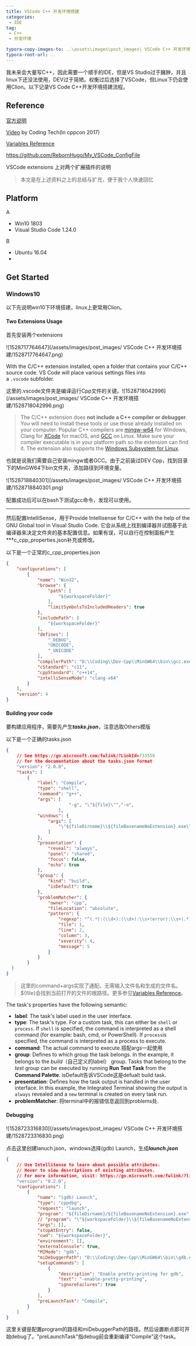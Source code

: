 ```yaml
---
title: VSCode C++ 开发环境搭建
categories:
 - IDE
tag:
 - C++
 - 开发环境

typora-copy-images-to: ..\assets\images\post_images\ VSCode C++ 开发环境搭建
typora-root-url: ..
---
```


我未来会大量写C++，因此需要一个顺手的IDE，但是VS Studio过于臃肿，并且linux下还没法使用，DEV过于简陋。权衡过后选择了VSCode，但Linux下仍会使用Clion。以下记录VS Code C++开发环境搭建流程。

## Reference

[官方说明](https://code.visualstudio.com/docs/languages/cpp)

[Video](https://www.youtube.com/watch?v=X7CXjKGi_ro&list=LL7_p7EM4Syl7Htj33GlpRQQ&index=2&t=0s) by Coding Tech(In cppcon 2017)

[Variables Reference](https://code.visualstudio.com/docs/editor/variables-reference)

https://github.com/RebornHugo/My_VSCode_ConfigFile

VSCode extensions 上对两个扩展插件的说明

>  本文是在上述资料之上的总结与扩充，便于我个人快速回忆

## Platform

A

* Win10  1803
* Visual Studio Code 1.24.0

B

* Ubuntu 16.04
* 

## Get Started

### Windows10

以下先说明win10下环境搭建，linux上更常用Clion。

#### Two Extensions Usage

首先安装两个extensions

![1528717764647](/assets/images/post_images/ VSCode C++ 开发环境搭建/1528717764647.png)

With the C/C++ extension installed, open a folder that contains your C/C++ source code. VS Code will place various settings files into a `.vscode` subfolder. 

这里的.vscode文件夹是编译运行Cpp文件的关键。![1528718042996](/assets/images/post_images/ VSCode C++ 开发环境搭建/1528718042996.png)

> The C/C++ extension does **not include a C++ compiler or debugger**. You will need to install these tools or use those already installed on your computer. Popular C++ compilers are [mingw-w64](http://www.mingw-w64.org/) for Windows, Clang for [XCode](https://developer.apple.com/xcode/) for macOS, and [GCC](https://gcc.gnu.org/) on Linux. Make sure your compiler executable is in your platform path so the extension can find it. The extension also supports the [Windows Subsystem for Linux](https://github.com/Microsoft/vscode-cpptools/blob/master/Documentation/LanguageServer/Windows%20Subsystem%20for%20Linux.md). 

也就是说我们需要自己安装mingw或者GCC。由于之前装过DEV Cpp，找到目录下的MinGW64下bin文件夹，添加路径到环境变量。

![1528718840301](/assets/images/post_images/ VSCode C++ 开发环境搭建/1528718840301.png)

配置成功后可以在bash下测试gcc命令，发现可以使用。

-----

然后配置IntelliSense，用于Provide Intellisense for C/C++ with the help of the GNU Global tool in Visual Studio Code. 它会从系统上找到编译器并试图基于此编译器来决定文件夹的基本配置信息。如果有误，可以自行在控制面板产生***c_cpp_properties.json补充或修改。

以下是一个正常的c_cpp_properties.json

```json
{
    "configurations": [
        {
            "name": "Win32",
            "browse": {
                "path": [
                    "${workspaceFolder}"
                ],
                "limitSymbolsToIncludedHeaders": true
            },
            "includePath": [
                "${workspaceFolder}"
            ],
            "defines": [
                "_DEBUG",
                "UNICODE",
                "_UNICODE"
            ],
            "compilerPath": "D:\\Coding\\Dev-Cpp\\MinGW64\\bin\\gcc.exe",
            "cStandard": "c11",
            "cppStandard": "c++14",
            "intelliSenseMode": "clang-x64"
        }
    ],
    "version": 4
}
```

####  Building your code

要构建应用程序，需要先产生***tasks.json***，注意选取Others模版

以下是一个正确的tasks.json

```json
{
    // See https://go.microsoft.com/fwlink/?LinkId=733558
    // for the documentation about the tasks.json format
    "version": "2.0.0",
    "tasks": [
        {
            "label": "Compile",
            "type": "shell",
            "command": "g++",
            "args": [
                        "-g", "\"${file}\"","-o",
                    ],
            "windows": {
                "args": [
                    "\"${fileDirname}\\${fileBasenameNoExtension}.exe\""
                ]
            },      
            "presentation": {
                "reveal": "always",
                "panel": "shared",
                "focus": false,
                "echo": true
            },
            "group": {
                "kind": "build",
                "isDefault": true
            },
            "problemMatcher": {
                "owner": "cpp",
                "fileLocation": "absolute",
                "pattern": {
                    "regexp": "^(.*):(\\d+):(\\d+):\\s+(error):\\s+(.*)$",
                    "file": 1,
                    "line": 2,
                    "column": 3,
                    "severity": 4,
                    "message": 5
                }
            }
        }
  ]
}

```

> 这里的command+args实现了通配。无需输入文件名和生成的文件名。${file}会找到当前打开的文件的根路径。更多参见[Variables Reference](https://code.visualstudio.com/docs/editor/variables-reference)。

The task's properties have the following semantic:

- **label**: The task's label used in the user interface.
- **type**: The task's type. For a custom task, this can either be `shell` or `process`. If `shell` is specified, the command is interpreted as a shell command (for example: bash, cmd, or PowerShell). If `process`is specified, the command is interpreted as a process to execute.
- **command**: The actual command to execute.搭配args一起使用
- **group**: Defines to which group the task belongs. In the example, it belongs to the *build*（自己定义的label） group. Tasks that belong to the *test* group can be executed by running **Run Test Task** from the **Command Palette**. isDefault告诉VSCode这是defualt build task.
- **presentation**: Defines how the task output is handled in the user interface. In this example, the Integrated Terminal showing the output is `always` revealed and a `new` terminal is created on every task run.
- **problemMatcher**: 将terminal中的报错信息返回到problems处.

#### Debugging

![1528723316830](/assets/images/post_images/ VSCode C++ 开发环境搭建/1528723316830.png)

点击这里创建lanuch.json，windows选择(gdb) Launch，生成***launch.json***

```json
{
    // Use IntelliSense to learn about possible attributes.
    // Hover to view descriptions of existing attributes.
    // For more information, visit: https://go.microsoft.com/fwlink/?linkid=830387
    "version": "0.2.0",
    "configurations": [
        {
            "name": "(gdb) Launch",
            "type": "cppdbg",
            "request": "launch",
            "program": "${fileDirname}/${fileBasenameNoExtension}.exe",
            // "program": "\"${workspaceFolder}\\${fileBasenameNoExtension}.exe\"",
            "args": [],
            "stopAtEntry": false,
            "cwd": "${workspaceFolder}",
            "environment": [],
            "externalConsole": true,
            "MIMode": "gdb",
            "miDebuggerPath": "D:\\Coding\\Dev-Cpp\\MinGW64\\bin\\gdb.exe",
            "setupCommands": [
                {
                    "description": "Enable pretty-printing for gdb",
                    "text": "-enable-pretty-printing",
                    "ignoreFailures": true
                }
            ],
            "preLaunchTask": "Compile",
        }
    ]
}
```

这里关键是配置program的路径和miDebuggerPath的路径。然后设置断点即可开始debug了。"preLaunchTask"指debug前会重新编译“Compile”这个task。